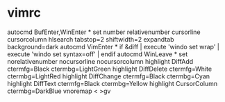 # vimrc

autocmd BufEnter,WinEnter * set number relativenumber cursorline cursorcolumn hlsearch tabstop=2 shiftwidth=2 expandtab background=dark
autocmd VimEnter * if &diff | execute 'windo set wrap' | execute 'windo set syntax=off' | endif
autocmd WinLeave * set norelativenumber nocursorline nocursorcolumn
highlight DiffAdd ctermfg=Black ctermbg=LightGreen
highlight DiffDelete ctermfg=White ctermbg=LightRed
highlight DiffChange ctermfg=Black ctermbg=Cyan
highlight DiffText ctermfg=Black ctermbg=Yellow
highlight CursorColumn ctermbg=DarkBlue
vnoremap < <gv
vnoremap > >gv

